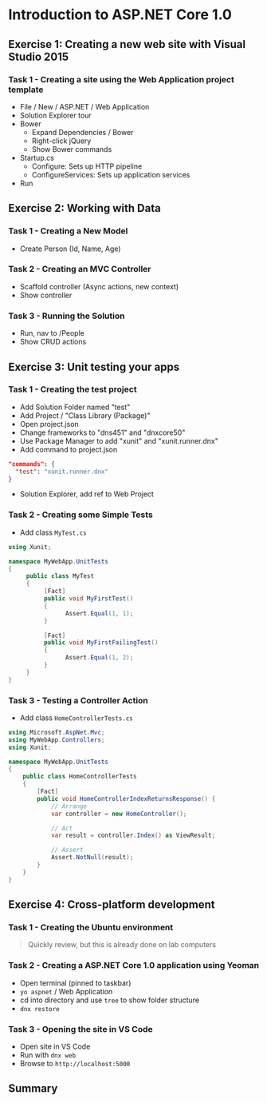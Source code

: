 # Introduction to ASP.NET Core 1.0 #
## Exercise 1: Creating a new web site with Visual Studio 2015 ##
### Task 1 - Creating a site using the Web Application project template ###
* File / New / ASP.NET / Web Application
* Solution Explorer tour
* Bower
  * Expand Dependencies / Bower
  * Right-click jQuery
  * Show Bower commands
* Startup.cs
  * Configure: Sets up HTTP pipeline
  * ConfigureServices: Sets up application services
* Run

## Exercise 2: Working with Data ##
### Task 1 - Creating a New Model ###
* Create Person (Id, Name, Age)

### Task 2 - Creating an MVC Controller ###
* Scaffold controller (Async actions, new context)
* Show controller

### Task 3 - Running the Solution ###
* Run, nav to /People
* Show CRUD actions

## Exercise 3: Unit testing your apps ##
### Task 1 - Creating the test project ###
* Add Solution Folder named "test"
* Add Project / "Class Library (Package)"
* Open project.json
* Change frameworks to "dns451" and "dnxcore50"
* Use Package Manager to add "xunit" and "xunit.runner.dnx"
* Add command to project.json
```JSON
"commands": {
  "test": "xunit.runner.dnx"
}
```
* Solution Explorer, add ref to Web Project

### Task 2 - Creating some Simple Tests ###
* Add class `MyTest.cs`
```csharp
using Xunit;

namespace MyWebApp.UnitTests
{
     public class MyTest
     {
          [Fact]
          public void MyFirstTest()
          {
                Assert.Equal(1, 1);
          }

          [Fact]
          public void MyFirstFailingTest()
          {
                Assert.Equal(1, 2);
          }
     }
}
```

### Task 3 - Testing a Controller Action ###
* Add class `HomeControllerTests.cs`
```csharp
using Microsoft.AspNet.Mvc;
using MyWebApp.Controllers;
using Xunit;

namespace MyWebApp.UnitTests
{
    public class HomeControllerTests
    {
        [Fact]
        public void HomeControllerIndexReturnsResponse() {
            // Arrange
            var controller = new HomeController();

            // Act
            var result = controller.Index() as ViewResult;

            // Assert
            Assert.NotNull(result);
        }
    }
}
```

## Exercise 4: Cross-platform development ##
### Task 1 - Creating the Ubuntu environment ###
 > Quickly review, but this is already done on lab computers

### Task 2 - Creating a ASP.NET Core 1.0 application using Yeoman ###
* Open terminal (pinned to taskbar)
* `yo aspnet` / Web Application
* cd into directory and use `tree` to show folder structure
* `dnx restore`

### Task 3 - Opening the site in VS Code ###
* Open site in VS Code
* Run with `dnx web`
* Browse to `http://localhost:5000`

## Summary ##
